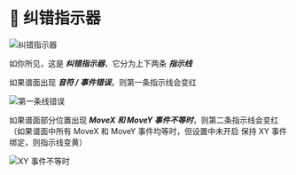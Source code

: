 # 🌟 纠错指示器

![纠错指示器](/assets/imgs/contents/纠错指示器.avif)

如你所见，这是 ***纠错指示器***，它分为上下两条 ***指示线***

如果谱面出现 ***音符 / 事件错误***，则第一条指示线会变红

![第一条线错误](/assets/imgs/contents/第一条线错误.avif)

如果谱面部分位置出现 ***MoveX 和 MoveY 事件不等时***，则第二条指示线会变红（如果谱面中所有 MoveX 和 MoveY 事件均等时，但设置中未开启 保持 XY 事件绑定，则指示线变黄）

![XY 事件不等时](/assets/imgs/contents/XY事件不等时.avif)